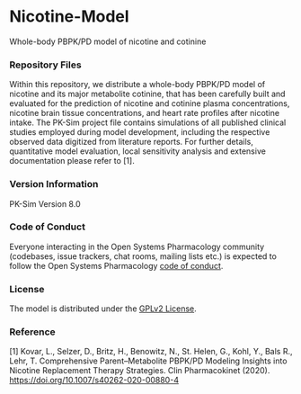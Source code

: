 # Nicotine-Model
Whole-body PBPK/PD model of nicotine and cotinine

### Repository Files
Within this repository, we distribute a whole-body PBPK/PD model of nicotine and its major metabolite cotinine, that has been carefully built and evaluated for the prediction of nicotine and cotinine plasma concentrations, nicotine brain tissue concentrations, and heart rate profiles after nicotine intake.
The PK-Sim project file contains simulations of all published clinical studies employed during model development, including the respective observed data digitized from literature reports. For further details, quantitative model evaluation, local sensitivity analysis and extensive documentation please refer to [1].

### Version Information
PK-Sim Version 8.0

### Code of Conduct
Everyone interacting in the Open Systems Pharmacology community (codebases, issue trackers, chat rooms, mailing lists etc.) is expected to follow the Open Systems Pharmacology [code of conduct](https://github.com/Open-Systems-Pharmacology/Suite/blob/master/CODE_OF_CONDUCT.md#contributor-covenant-code-of-conduct).


### License
The model is distributed under the [GPLv2 License](https://github.com/Open-Systems-Pharmacology/Suite/blob/develop/LICENSE).

### Reference
[1] Kovar, L., Selzer, D., Britz, H., Benowitz, N., St. Helen, G., Kohl, Y., Bals R., Lehr, T. Comprehensive Parent–Metabolite PBPK/PD Modeling Insights into Nicotine Replacement Therapy Strategies. Clin Pharmacokinet (2020). https://doi.org/10.1007/s40262-020-00880-4
